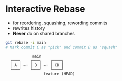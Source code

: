 # Interactive Rebase

- for reordering, squashing, rewording commits
- rewrites history
- **Never** do on shared branches

```bash
git rebase -i main
# Mark commit C as "pick" and commit D as "squash"
```

```text
            main
  ┌───┐    ┌───┐    ┌────┐
  │ A │ ←─ │ B │ ←─ │ CD │
  └───┘    └───┘    └────┘
                 feature (HEAD)
```
